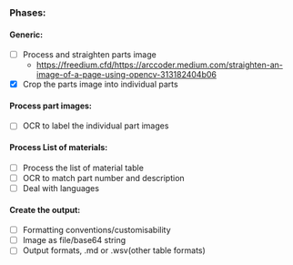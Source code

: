 ### Phases:

#### Generic:
- [ ] Process and straighten parts image
   - https://freedium.cfd/https://arccoder.medium.com/straighten-an-image-of-a-page-using-opencv-313182404b06
- [x] Crop the parts image into individual parts

#### Process part images:
- [ ] OCR to label the individual part images

#### Process List of materials:
- [ ] Process the list of material table
- [ ] OCR to match part number and description
- [ ] Deal with languages

#### Create the output:
- [ ] Formatting conventions/customisability
- [ ] Image as file/base64 string
- [ ] Output formats, .md or .wsv(other table formats)